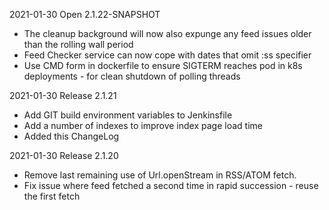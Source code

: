 2021-01-30 Open 2.1.22-SNAPSHOT

  * The cleanup background will now also expunge any feed issues older than the rolling wall period
  * Feed Checker service can now cope with dates that omit :ss specifier
  * Use CMD form in dockerfile to ensure SIGTERM reaches pod in k8s deployments - for clean shutdown of polling threads

2021-01-30 Release 2.1.21

  * Add GIT build environment variables to Jenkinsfile
  * Add a number of indexes to improve index page load time
  * Added this ChangeLog

2021-01-30 Release 2.1.20

  * Remove last remaining use of Url.openStream in RSS/ATOM fetch.
  * Fix issue where feed fetched a second time in rapid succession - reuse the first fetch
